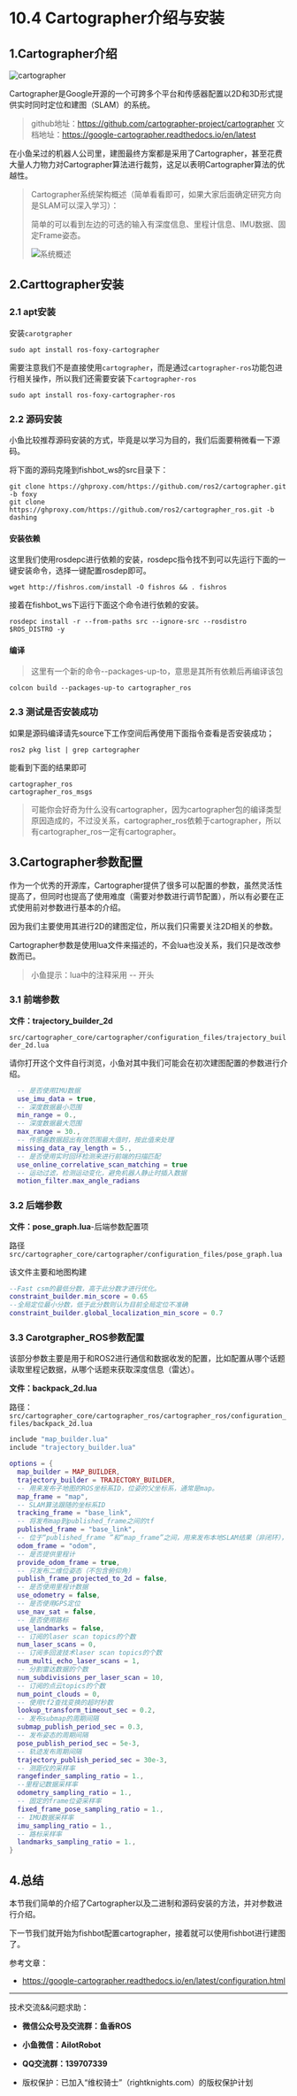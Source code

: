 # 10.4 Cartographer介绍与安装

## 1.Cartographer介绍


![cartographer](10.4Cartographer介绍与安装/imgs/cartographer.gif)

Cartographer是Google开源的一个可跨多个平台和传感器配置以2D和3D形式提供实时同时定位和建图（SLAM）的系统。

> github地址：https://github.com/cartographer-project/cartographer
> 文档地址：https://google-cartographer.readthedocs.io/en/latest

在小鱼呆过的机器人公司里，建图最终方案都是采用了Cartographer，甚至花费大量人力物力对Cartographer算法进行裁剪，这足以表明Cartographer算法的优越性。

> Cartographer系统架构概述（简单看看即可，如果大家后面确定研究方向是SLAM可以深入学习）：
>
> 简单的可以看到左边的可选的输入有深度信息、里程计信息、IMU数据、固定Frame姿态。
>
> 
>
> ![系统概述](10.4Cartographer介绍与安装/imgs/high_level_system_overview.png)





## 2.Carttographer安装

### 2.1 apt安装

安装`carotgrapher`

```shell
sudo apt install ros-foxy-cartographer
```
需要注意我们不是直接使用`cartographer`，而是通过`cartographer-ros`功能包进行相关操作，所以我们还需要安装下`cartographer-ros`

```shell
sudo apt install ros-foxy-cartographer-ros
```

### 2.2 源码安装

小鱼比较推荐源码安装的方式，毕竟是以学习为目的，我们后面要稍微看一下源码。

将下面的源码克隆到fishbot_ws的src目录下：

```shell
git clone https://ghproxy.com/https://github.com/ros2/cartographer.git -b foxy
git clone https://ghproxy.com/https://github.com/ros2/cartographer_ros.git -b dashing
```

#### 安装依赖

这里我们使用rosdepc进行依赖的安装，rosdepc指令找不到可以先运行下面的一键安装命令，选择一键配置rosdep即可。

```shell
wget http://fishros.com/install -O fishros && . fishros
```

接着在fishbot_ws下运行下面这个命令进行依赖的安装。

```shell
rosdepc install -r --from-paths src --ignore-src --rosdistro $ROS_DISTRO -y
```

#### 编译

> 这里有一个新的命令--packages-up-to，意思是其所有依赖后再编译该包

```shell
colcon build --packages-up-to cartographer_ros
```

### 2.3 测试是否安装成功

如果是源码编译请先source下工作空间后再使用下面指令查看是否安装成功；

```shell
ros2 pkg list | grep cartographer
```

能看到下面的结果即可

```shell
cartographer_ros
cartographer_ros_msgs
```

> 可能你会好奇为什么没有cartographer，因为cartographer包的编译类型原因造成的，不过没关系，cartographer_ros依赖于cartographer，所以有cartographer_ros一定有cartographer。

## 3.Cartographer参数配置

作为一个优秀的开源库，Cartographer提供了很多可以配置的参数，虽然灵活性提高了，但同时也提高了使用难度（需要对参数进行调节配置），所以有必要在正式使用前对参数进行基本的介绍。

因为我们主要使用其进行2D的建图定位，所以我们只需要关注2D相关的参数。

Cartographer参数是使用lua文件来描述的，不会lua也没关系，我们只是改改参数而已。

> 小鱼提示：lua中的注释采用 -- 开头

### 3.1 前端参数

**文件：trajectory_builder_2d** 

`src/cartographer_core/cartographer/configuration_files/trajectory_builder_2d.lua`

请你打开这个文件自行浏览，小鱼对其中我们可能会在初次建图配置的参数进行介绍。

```lua
  -- 是否使用IMU数据
  use_imu_data = true, 
  -- 深度数据最小范围
  min_range = 0.,
  -- 深度数据最大范围
  max_range = 30.,
  -- 传感器数据超出有效范围最大值时，按此值来处理
  missing_data_ray_length = 5.,
  -- 是否使用实时回环检测来进行前端的扫描匹配
  use_online_correlative_scan_matching = true
  -- 运动过滤，检测运动变化，避免机器人静止时插入数据
  motion_filter.max_angle_radians
```

### 3.2 后端参数

**文件：pose_graph.lua**-后端参数配置项

路径`src/cartographer_core/cartographer/configuration_files/pose_graph.lua`

该文件主要和地图构建

```lua
--Fast csm的最低分数，高于此分数才进行优化。
constraint_builder.min_score = 0.65
--全局定位最小分数，低于此分数则认为目前全局定位不准确
constraint_builder.global_localization_min_score = 0.7
```

### 3.3 Carotgrapher_ROS参数配置

该部分参数主要是用于和ROS2进行通信和数据收发的配置，比如配置从哪个话题读取里程记数据，从哪个话题来获取深度信息（雷达）。

**文件：backpack_2d.lua**

路径：`src/cartographer_core/cartographer_ros/cartographer_ros/configuration_files/backpack_2d.lua`

```lua
include "map_builder.lua"
include "trajectory_builder.lua"

options = {
  map_builder = MAP_BUILDER,
  trajectory_builder = TRAJECTORY_BUILDER,
  -- 用来发布子地图的ROS坐标系ID，位姿的父坐标系，通常是map。
  map_frame = "map",
  -- SLAM算法跟随的坐标系ID
  tracking_frame = "base_link",
  -- 将发布map到published_frame之间的tf
  published_frame = "base_link",
  -- 位于“published_frame ”和“map_frame”之间，用来发布本地SLAM结果（非闭环），通常是“odom”
  odom_frame = "odom",
  -- 是否提供里程计
  provide_odom_frame = true,
  -- 只发布二维位姿态（不包含俯仰角）
  publish_frame_projected_to_2d = false,
  -- 是否使用里程计数据
  use_odometry = false,
  -- 是否使用GPS定位
  use_nav_sat = false,
  -- 是否使用路标
  use_landmarks = false,
  -- 订阅的laser scan topics的个数
  num_laser_scans = 0,
  -- 订阅多回波技术laser scan topics的个数
  num_multi_echo_laser_scans = 1,
  -- 分割雷达数据的个数
  num_subdivisions_per_laser_scan = 10,
  -- 订阅的点云topics的个数
  num_point_clouds = 0,
  -- 使用tf2查找变换的超时秒数
  lookup_transform_timeout_sec = 0.2,
  -- 发布submap的周期间隔
  submap_publish_period_sec = 0.3,
  -- 发布姿态的周期间隔
  pose_publish_period_sec = 5e-3,
  -- 轨迹发布周期间隔
  trajectory_publish_period_sec = 30e-3,
  -- 测距仪的采样率
  rangefinder_sampling_ratio = 1.,
  --里程记数据采样率
  odometry_sampling_ratio = 1.,
  -- 固定的frame位姿采样率
  fixed_frame_pose_sampling_ratio = 1.,
  -- IMU数据采样率
  imu_sampling_ratio = 1.,
  -- 路标采样率
  landmarks_sampling_ratio = 1.,
}
```



## 4.总结

本节我们简单的介绍了Cartographer以及二进制和源码安装的方法，并对参数进行介绍。

下一节我们就开始为fishbot配置cartographer，接着就可以使用fishbot进行建图了。



参考文章：

- https://google-cartographer.readthedocs.io/en/latest/configuration.html

  

--------------

技术交流&&问题求助：

- **微信公众号及交流群：鱼香ROS**
- **小鱼微信：AiIotRobot**
- **QQ交流群：139707339**

- 版权保护：已加入“维权骑士”（rightknights.com）的版权保护计划